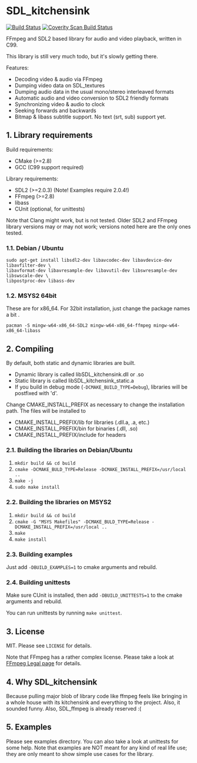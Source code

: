 # SDL_kitchensink

[![Build Status](https://travis-ci.org/katajakasa/SDL_kitchensink.svg?branch=master)](https://travis-ci.org/katajakasa/SDL_kitchensink)
[![Coverity Scan Build Status](https://scan.coverity.com/projects/7585/badge.svg)](https://scan.coverity.com/projects/katajakasa-sdl_kitchensink)

FFmpeg and SDL2 based library for audio and video playback, written in C99.

This library is still very much todo, but it's slowly getting there.

Features:
* Decoding video & audio via FFmpeg
* Dumping video data on SDL_textures
* Dumping audio data in the usual mono/stereo interleaved formats
* Automatic audio and video conversion to SDL2 friendly formats
* Synchronizing video & audio to clock
* Seeking forwards and backwards
* Bitmap & libass subtitle support. No text (srt, sub) support yet.

## 1. Library requirements

Build requirements:
* CMake (>=2.8)
* GCC (C99 support required)

Library requirements:
* SDL2 (>=2.0.3) (Note! Examples require 2.0.4!)
* FFmpeg (>=2.8)
* libass
* CUnit (optional, for unittests)

Note that Clang might work, but is not tested. Older SDL2 and FFmpeg library versions
may or may not work; versions noted here are the only ones tested.

### 1.1. Debian / Ubuntu

```
sudo apt-get install libsdl2-dev libavcodec-dev libavdevice-dev libavfilter-dev \
libavformat-dev libavresample-dev libavutil-dev libswresample-dev libswscale-dev \
libpostproc-dev libass-dev
```

### 1.2. MSYS2 64bit

These are for x86_64. For 32bit installation, just change the package names a bit .
```
pacman -S mingw-w64-x86_64-SDL2 mingw-w64-x86_64-ffmpeg mingw-w64-x86_64-libass
```

## 2. Compiling

By default, both static and dynamic libraries are built.
* Dynamic library is called libSDL_kitchensink.dll or .so
* Static library is called libSDL_kitchensink_static.a
* If you build in debug mode (```-DCMAKE_BUILD_TYPE=Debug```), libraries will be postfixed with 'd'.

Change CMAKE_INSTALL_PREFIX as necessary to change the installation path. The files will be installed to
* CMAKE_INSTALL_PREFIX/lib for libraries (.dll.a, .a, etc.)
* CMAKE_INSTALL_PREFIX/bin for binaries (.dll, .so)
* CMAKE_INSTALL_PREFIX/include for headers

### 2.1. Building the libraries on Debian/Ubuntu

1. ```mkdir build && cd build```
2. ```cmake -DCMAKE_BULD_TYPE=Release -DCMAKE_INSTALL_PREFIX=/usr/local ..```
3. ```make -j```
4. ```sudo make install```

### 2.2. Building the libraries on MSYS2

1. ```mkdir build && cd build```
2. ```cmake -G "MSYS Makefiles" -DCMAKE_BULD_TYPE=Release -DCMAKE_INSTALL_PREFIX=/usr/local ..```
3. ```make```
4. ```make install```

### 2.3. Building examples

Just add ```-DBUILD_EXAMPLES=1``` to cmake arguments and rebuild.

### 2.4. Building unittests

Make sure CUnit is installed, then add ```-DBUILD_UNITTESTS=1``` to the cmake arguments and rebuild.

You can run unittests by running ```make unittest```.

## 3. License

MIT. Please see ```LICENSE``` for details.

Note that FFmpeg has a rather complex license. Please take a look at [FFmpeg Legal page](http://ffmpeg.org/legal.html)
for details.

## 4. Why SDL_kitchensink

Because pulling major blob of library code like ffmpeg feels like bringing in a whole house with its
kitchensink and everything to the project. Also, it sounded funny. Also, SDL_ffmpeg is already reserved :(

## 5. Examples

Please see examples directory. You can also take a look at unittests for some help.
Note that examples are NOT meant for any kind of real life use; they are only meant to
show simple use cases for the library.
